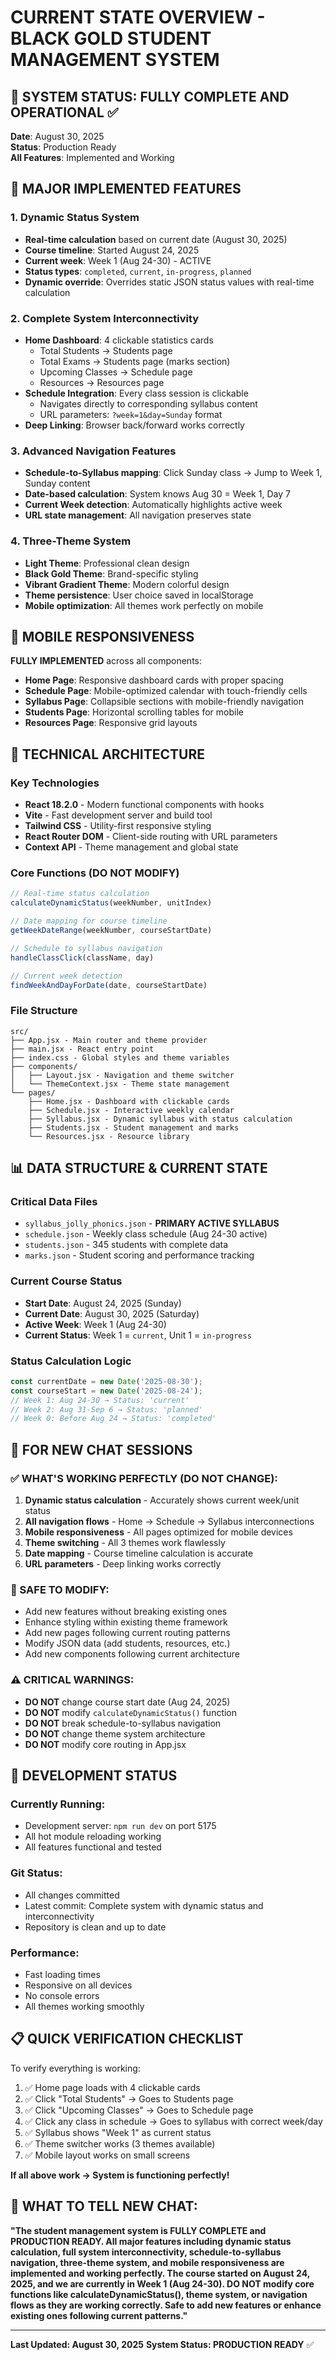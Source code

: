 # CURRENT STATE OVERVIEW - BLACK GOLD STUDENT MANAGEMENT SYSTEM

## 🎯 **SYSTEM STATUS: FULLY COMPLETE AND OPERATIONAL** ✅

**Date**: August 30, 2025  
**Status**: Production Ready  
**All Features**: Implemented and Working  

## 🚀 **MAJOR IMPLEMENTED FEATURES**

### **1. Dynamic Status System** 
- **Real-time calculation** based on current date (August 30, 2025)
- **Course timeline**: Started August 24, 2025
- **Current week**: Week 1 (Aug 24-30) - ACTIVE
- **Status types**: `completed`, `current`, `in-progress`, `planned`
- **Dynamic override**: Overrides static JSON status values with real-time calculation

### **2. Complete System Interconnectivity**
- **Home Dashboard**: 4 clickable statistics cards
  - Total Students → Students page
  - Total Exams → Students page (marks section)
  - Upcoming Classes → Schedule page
  - Resources → Resources page
- **Schedule Integration**: Every class session is clickable
  - Navigates directly to corresponding syllabus content
  - URL parameters: `?week=1&day=Sunday` format
- **Deep Linking**: Browser back/forward works correctly

### **3. Advanced Navigation Features**
- **Schedule-to-Syllabus mapping**: Click Sunday class → Jump to Week 1, Sunday content
- **Date-based calculation**: System knows Aug 30 = Week 1, Day 7
- **Current Week detection**: Automatically highlights active week
- **URL state management**: All navigation preserves state

### **4. Three-Theme System**
- **Light Theme**: Professional clean design
- **Black Gold Theme**: Brand-specific styling
- **Vibrant Gradient Theme**: Modern colorful design
- **Theme persistence**: User choice saved in localStorage
- **Mobile optimization**: All themes work perfectly on mobile

## 📱 **MOBILE RESPONSIVENESS**

**FULLY IMPLEMENTED** across all components:
- **Home Page**: Responsive dashboard cards with proper spacing
- **Schedule Page**: Mobile-optimized calendar with touch-friendly cells
- **Syllabus Page**: Collapsible sections with mobile-friendly navigation
- **Students Page**: Horizontal scrolling tables for mobile
- **Resources Page**: Responsive grid layouts

## 🔧 **TECHNICAL ARCHITECTURE**

### **Key Technologies**
- **React 18.2.0** - Modern functional components with hooks
- **Vite** - Fast development server and build tool
- **Tailwind CSS** - Utility-first responsive styling
- **React Router DOM** - Client-side routing with URL parameters
- **Context API** - Theme management and global state

### **Core Functions (DO NOT MODIFY)**
```javascript
// Real-time status calculation
calculateDynamicStatus(weekNumber, unitIndex)

// Date mapping for course timeline  
getWeekDateRange(weekNumber, courseStartDate)

// Schedule to syllabus navigation
handleClassClick(className, day)

// Current week detection
findWeekAndDayForDate(date, courseStartDate)
```

### **File Structure**
```
src/
├── App.jsx - Main router and theme provider
├── main.jsx - React entry point
├── index.css - Global styles and theme variables
├── components/
│   ├── Layout.jsx - Navigation and theme switcher
│   └── ThemeContext.jsx - Theme state management
└── pages/
    ├── Home.jsx - Dashboard with clickable cards
    ├── Schedule.jsx - Interactive weekly calendar
    ├── Syllabus.jsx - Dynamic syllabus with status calculation
    ├── Students.jsx - Student management and marks
    └── Resources.jsx - Resource library
```

## 📊 **DATA STRUCTURE & CURRENT STATE**

### **Critical Data Files**
- `syllabus_jolly_phonics.json` - **PRIMARY ACTIVE SYLLABUS**
- `schedule.json` - Weekly class schedule (Aug 24-30 active)
- `students.json` - 345 students with complete data
- `marks.json` - Student scoring and performance tracking

### **Current Course Status**
- **Start Date**: August 24, 2025 (Sunday)
- **Current Date**: August 30, 2025 (Saturday)
- **Active Week**: Week 1 (Aug 24-30)
- **Current Status**: Week 1 = `current`, Unit 1 = `in-progress`

### **Status Calculation Logic**
```javascript
const currentDate = new Date('2025-08-30');
const courseStart = new Date('2025-08-24');
// Week 1: Aug 24-30 → Status: 'current'
// Week 2: Aug 31-Sep 6 → Status: 'planned'
// Week 0: Before Aug 24 → Status: 'completed'
```

## 🎯 **FOR NEW CHAT SESSIONS**

### **✅ WHAT'S WORKING PERFECTLY (DO NOT CHANGE):**
1. **Dynamic status calculation** - Accurately shows current week/unit status
2. **All navigation flows** - Home → Schedule → Syllabus interconnections
3. **Mobile responsiveness** - All pages optimized for mobile devices
4. **Theme switching** - All 3 themes work flawlessly
5. **Date mapping** - Course timeline calculation is accurate
6. **URL parameters** - Deep linking works correctly

### **🔧 SAFE TO MODIFY:**
- Add new features without breaking existing ones
- Enhance styling within existing theme framework
- Add new pages following current routing patterns
- Modify JSON data (add students, resources, etc.)
- Add new components following current architecture

### **⚠️ CRITICAL WARNINGS:**
- **DO NOT** change course start date (Aug 24, 2025)
- **DO NOT** modify `calculateDynamicStatus()` function
- **DO NOT** break schedule-to-syllabus navigation
- **DO NOT** change theme system architecture
- **DO NOT** modify core routing in App.jsx

## 🚦 **DEVELOPMENT STATUS**

### **Currently Running:**
- Development server: `npm run dev` on port 5175
- All hot module reloading working
- All features functional and tested

### **Git Status:**
- All changes committed
- Latest commit: Complete system with dynamic status and interconnectivity
- Repository is clean and up to date

### **Performance:**
- Fast loading times
- Responsive on all devices
- No console errors
- All themes working smoothly

## 📋 **QUICK VERIFICATION CHECKLIST**

To verify everything is working:
1. ✅ Home page loads with 4 clickable cards
2. ✅ Click "Total Students" → Goes to Students page
3. ✅ Click "Upcoming Classes" → Goes to Schedule page
4. ✅ Click any class in schedule → Goes to syllabus with correct week/day
5. ✅ Syllabus shows "Week 1" as current status
6. ✅ Theme switcher works (3 themes available)
7. ✅ Mobile layout works on small screens

**If all above work → System is functioning perfectly!**

## 🔄 **WHAT TO TELL NEW CHAT:**

**"The student management system is FULLY COMPLETE and PRODUCTION READY. All major features including dynamic status calculation, full system interconnectivity, schedule-to-syllabus navigation, three-theme system, and mobile responsiveness are implemented and working perfectly. The course started on August 24, 2025, and we are currently in Week 1 (Aug 24-30). DO NOT modify core functions like calculateDynamicStatus(), theme system, or navigation flows as they are working correctly. Safe to add new features or enhance existing ones following current patterns."**

---

**Last Updated: August 30, 2025**
**System Status: PRODUCTION READY** ✅

